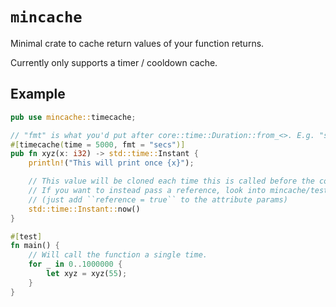 # ``mincache``
Minimal crate to cache return values of your function returns.

Currently only supports a timer / cooldown cache.

## Example
```rs
pub use mincache::timecache;

// "fmt" is what you'd put after core::time::Duration::from_<>. E.g. "secs", "millis", "nanos", etc.
#[timecache(time = 5000, fmt = "secs")]
pub fn xyz(x: i32) -> std::time::Instant {
	println!("This will print once {x}");

	// This value will be cloned each time this is called before the cooldown is over
	// If you want to instead pass a reference, look into mincache/tests/ref.rs
	// (just add ``reference = true`` to the attribute params)
	std::time::Instant::now()
}

#[test]
fn main() {
	// Will call the function a single time.
	for _ in 0..1000000 {
		let xyz = xyz(55);
	}
}
```